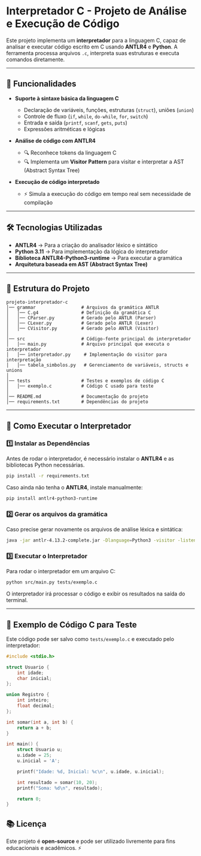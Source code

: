 # Interpretador C - Projeto de Análise e Execução de Código

Este projeto implementa um **interpretador** para a linguagem C, capaz de analisar e executar código escrito em C usando **ANTLR4** e **Python**. A ferramenta processa arquivos `.c`, interpreta suas estruturas e executa comandos diretamente.

---

## 📌 Funcionalidades
- **Suporte à sintaxe básica da linguagem C**
  - Declaração de variáveis, funções, estruturas (`struct`), uniões (`union`)
  - Controle de fluxo (`if`, `while`, `do-while`, `for`, `switch`)
  - Entrada e saída (`printf`, `scanf`, `gets`, `puts`)
  - Expressões aritméticas e lógicas

- **Análise de código com ANTLR4**
  - 🔍 Reconhece tokens da linguagem C
  - 🔍 Implementa um **Visitor Pattern** para visitar e interpretar a AST (Abstract Syntax Tree)

- **Execução de código interpretado**
  - ⚡ Simula a execução do código em tempo real sem necessidade de compilação

---

## 🛠️ Tecnologias Utilizadas
- **ANTLR4** → Para a criação do analisador léxico e sintático  
- **Python 3.11** → Para implementação da lógica do interpretador  
- **Biblioteca ANTLR4-Python3-runtime** → Para executar a gramática  
- **Arquitetura baseada em AST (Abstract Syntax Tree)**  

---

## 📂 Estrutura do Projeto
```
projeto-interpretador-c
│── grammar                 # Arquivos da gramática ANTLR
│   │── C.g4                # Definição da gramática C
│   │── CParser.py          # Gerado pelo ANTLR (Parser)
│   │── CLexer.py           # Gerado pelo ANTLR (Lexer)
│   │── CVisitor.py         # Gerado pelo ANTLR (Visitor)
│
│── src                     # Código-fonte principal do interpretador
│   │── main.py             # Arquivo principal que executa o interpretador
│   │── interpretador.py     # Implementação do visitor para interpretação
│   │── tabela_simbolos.py   # Gerenciamento de variáveis, structs e unions
│
│── tests                   # Testes e exemplos de código C
│   │── exemplo.c           # Código C usado para teste
│
│── README.md               # Documentação do projeto
│── requirements.txt        # Dependências do projeto
```

---

## 🚀 Como Executar o Interpretador

### 1️⃣ Instalar as Dependências
Antes de rodar o interpretador, é necessário instalar o **ANTLR4** e as bibliotecas Python necessárias.

```bash
pip install -r requirements.txt
```

Caso ainda não tenha o **ANTLR4**, instale manualmente:

```bash
pip install antlr4-python3-runtime
```

### 2️⃣ Gerar os arquivos da gramática
Caso precise gerar novamente os arquivos de análise léxica e sintática:

```bash
java -jar antlr-4.13.2-complete.jar -Dlanguage=Python3 -visitor -listener grammar/C.g4
```

### 3️⃣ Executar o Interpretador
Para rodar o interpretador em um arquivo C:

```bash
python src/main.py tests/exemplo.c
```

O interpretador irá processar o código e exibir os resultados na saída do terminal.

---

## 📝 Exemplo de Código C para Teste
Este código pode ser salvo como `tests/exemplo.c` e executado pelo interpretador:

```c
#include <stdio.h>

struct Usuario {
    int idade;
    char inicial;
};

union Registro {
    int inteiro;
    float decimal;
};

int somar(int a, int b) {
    return a + b;
}

int main() {
    struct Usuario u;
    u.idade = 25;
    u.inicial = 'A';

    printf("Idade: %d, Inicial: %c\n", u.idade, u.inicial);

    int resultado = somar(10, 20);
    printf("Soma: %d\n", resultado);

    return 0;
}
```



## 📚 Licença
Este projeto é **open-source** e pode ser utilizado livremente para fins educacionais e acadêmicos. ⚡


